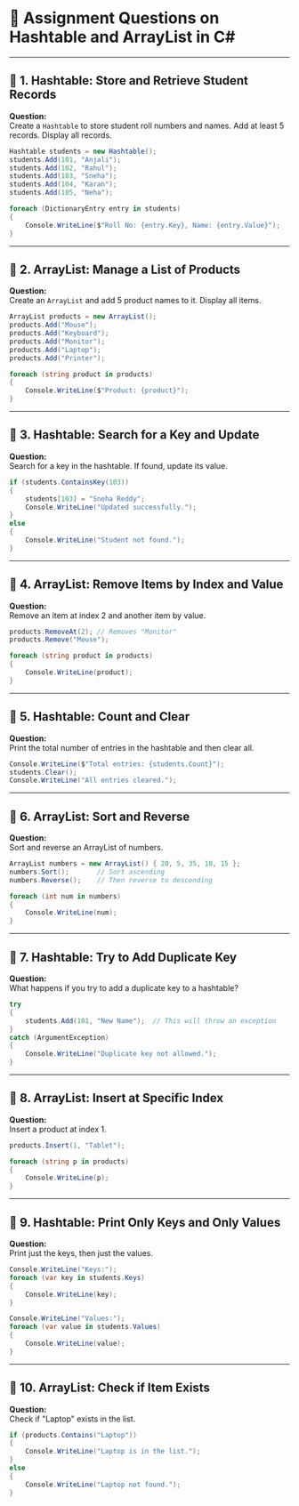 # 📝 Assignment Questions on Hashtable and ArrayList in C#

---

## 🔸 1. Hashtable: Store and Retrieve Student Records

**Question:**  
Create a `Hashtable` to store student roll numbers and names. Add at least 5 records. Display all records.

```csharp
Hashtable students = new Hashtable();
students.Add(101, "Anjali");
students.Add(102, "Rahul");
students.Add(103, "Sneha");
students.Add(104, "Karan");
students.Add(105, "Neha");

foreach (DictionaryEntry entry in students)
{
    Console.WriteLine($"Roll No: {entry.Key}, Name: {entry.Value}");
}
```

---

## 🔸 2. ArrayList: Manage a List of Products

**Question:**  
Create an `ArrayList` and add 5 product names to it. Display all items.

```csharp
ArrayList products = new ArrayList();
products.Add("Mouse");
products.Add("Keyboard");
products.Add("Monitor");
products.Add("Laptop");
products.Add("Printer");

foreach (string product in products)
{
    Console.WriteLine($"Product: {product}");
}
```

---

## 🔸 3. Hashtable: Search for a Key and Update

**Question:**  
Search for a key in the hashtable. If found, update its value.

```csharp
if (students.ContainsKey(103))
{
    students[103] = "Sneha Reddy";
    Console.WriteLine("Updated successfully.");
}
else
{
    Console.WriteLine("Student not found.");
}
```

---

## 🔸 4. ArrayList: Remove Items by Index and Value

**Question:**  
Remove an item at index 2 and another item by value.

```csharp
products.RemoveAt(2); // Removes "Monitor"
products.Remove("Mouse");

foreach (string product in products)
{
    Console.WriteLine(product);
}
```

---

## 🔸 5. Hashtable: Count and Clear

**Question:**  
Print the total number of entries in the hashtable and then clear all.

```csharp
Console.WriteLine($"Total entries: {students.Count}");
students.Clear();
Console.WriteLine("All entries cleared.");
```

---

## 🔸 6. ArrayList: Sort and Reverse

**Question:**  
Sort and reverse an ArrayList of numbers.

```csharp
ArrayList numbers = new ArrayList() { 20, 5, 35, 10, 15 };
numbers.Sort();       // Sort ascending
numbers.Reverse();    // Then reverse to descending

foreach (int num in numbers)
{
    Console.WriteLine(num);
}
```

---

## 🔸 7. Hashtable: Try to Add Duplicate Key

**Question:**  
What happens if you try to add a duplicate key to a hashtable?

```csharp
try
{
    students.Add(101, "New Name");  // This will throw an exception
}
catch (ArgumentException)
{
    Console.WriteLine("Duplicate key not allowed.");
}
```

---

## 🔸 8. ArrayList: Insert at Specific Index

**Question:**  
Insert a product at index 1.

```csharp
products.Insert(1, "Tablet");

foreach (string p in products)
{
    Console.WriteLine(p);
}
```

---

## 🔸 9. Hashtable: Print Only Keys and Only Values

**Question:**  
Print just the keys, then just the values.

```csharp
Console.WriteLine("Keys:");
foreach (var key in students.Keys)
{
    Console.WriteLine(key);
}

Console.WriteLine("Values:");
foreach (var value in students.Values)
{
    Console.WriteLine(value);
}
```

---

## 🔸 10. ArrayList: Check if Item Exists

**Question:**  
Check if "Laptop" exists in the list.

```csharp
if (products.Contains("Laptop"))
{
    Console.WriteLine("Laptop is in the list.");
}
else
{
    Console.WriteLine("Laptop not found.");
}
```
